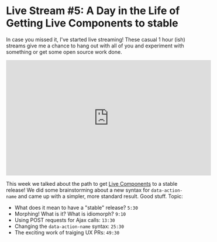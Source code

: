 # Live Stream #5: A Day in the Life of Getting Live Components to stable

In case you missed it, I've started live streaming! These casual 1 hour (ish)
streams give me a chance to hang out with all of you and experiment with something
or get some open source work done.

<iframe width="560" height="315" src="https://www.youtube.com/embed/02N8mVuQ-S4?si=ixvxvfJb1EQolz-k" title="YouTube video player" frameborder="0" allow="accelerometer; autoplay; clipboard-write; encrypted-media; gyroscope; picture-in-picture; web-share" allowfullscreen></iframe>

This week we talked about the path to get [Live Components](https://symfony.com/bundles/ux-live-component/current/index.html)
to a stable release! We did some brainstorming about a new syntax for `data-action-name`
and came up with a simpler, more standard result. Good stuff. Topic:

* What does it mean to have a "stable" release? `5:30`
* Morphing! What is it? What is idiomorph? `9:10`
* Using POST requests for Ajax calls: `13:30`
* Changing the `data-action-name` syntax: `25:30`
* The exciting work of traiging UX PRs: `49:30`


